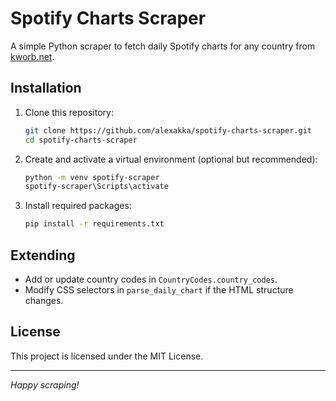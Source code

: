 # Spotify Charts Scraper

A simple Python scraper to fetch daily Spotify charts for any country from [kworb.net](https://kworb.net/spotify/).

## Installation

1. Clone this repository:

   ```bash
   git clone https://github.com/alexakka/spotify-charts-scraper.git
   cd spotify-charts-scraper
   ```
2. Create and activate a virtual environment (optional but recommended):

   ```bash
   python -m venv spotify-scraper
   spotify-scraper\Scripts\activate
   ```
3. Install required packages:

   ```bash
   pip install -r requirements.txt
   ```

## Extending

* Add or update country codes in `CountryCodes.country_codes`.
* Modify CSS selectors in `parse_daily_chart` if the HTML structure changes.

## License

This project is licensed under the MIT License.

---

*Happy scraping!*
